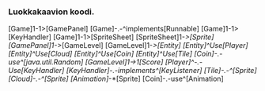 ### Luokkakaavion koodi.

[Game]1-1>[GamePanel]
[Game]-.-^implements[Runnable]
[Game]1-1>[KeyHandler]
[Game]1-1>[SpriteSheet]
[SpriteSheet]1-*>[Sprite]
[GamePanel]1-*>[GameLevel]
[GameLevel]1-*>[Entity]
[Entity]^Use[Player]
[Entity]^Use[Cloud]
[Entity]^Use[Coin]
[Entity]^Use[Tile]
[Coin]-.-use^[java.util.Random]
[GameLevel]1->1[Score]
[Player]^-.-Use[KeyHandler]
[KeyHandler]-.-implements^[KeyListener]
[Tile]-.-^[Sprite]
[Cloud]-.-^[Sprite]
[Animation]*-*[Sprite]
[Coin]-.-use^[Animation]